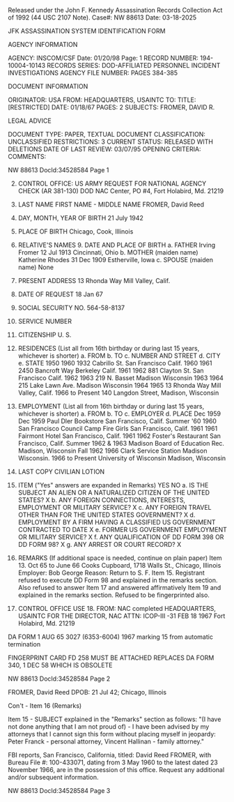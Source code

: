 Released under the John F. Kennedy
Assassination Records Collection Act of 1992 (44 USC 2107 Note). Case#: NW 88613
Date: 03-18-2025

JFK ASSASSINATION SYSTEM
IDENTIFICATION FORM

AGENCY INFORMATION

AGENCY: INSCOM/CSF
Date: 01/20/98
Page: 1
RECORD NUMBER: 194-10004-10143
RECORDS SERIES: DOD-AFFILIATED PERSONNEL INCIDENT INVESTIGATIONS
AGENCY FILE NUMBER: PAGES 384-385

DOCUMENT INFORMATION

ORIGINATOR: USA
FROM: HEADQUARTERS, USAINTC
TO:
TITLE: [RESTRICTED]
DATE: 01/18/67
PAGES: 2
SUBJECTS: FROMER, DAVID R.

LEGAL ADVICE

DOCUMENT TYPE: PAPER, TEXTUAL DOCUMENT
CLASSIFICATION: UNCLASSIFIED
RESTRICTIONS: 3
CURRENT STATUS: RELEASED WITH DELETIONS
DATE OF LAST REVIEW: 03/07/95
OPENING CRITERIA:
COMMENTS:

NW 88613 DocId:34528584 Page 1

2. CONTROL OFFICE: US ARMY REQUEST FOR NATIONAL AGENCY CHECK
(AR 381-130)
DOD NAC Center, PO #4, Fort Holabird, Md. 21219
3. LAST NAME FIRST NAME - MIDDLE NAME
FROMER, David Reed
5. DAY, MONTH, YEAR OF BIRTH
21 July 1942
6. PLACE OF BIRTH
Chicago, Cook, Illinois
8. RELATIVE'S NAMES 9. DATE AND PLACE OF BIRTH
a. FATHER
Irving Fromer
12 Jul 1913
Cincinnati, Ohio
b. MOTHER (maiden name)
Katherine Rhodes
31 Dec 1909
Estherville, Iowa
c. SPOUSE (maiden name)
None
10. PRESENT ADDRESS
13 Rhonda Way
Mill Valley, Calif.

1. DATE OF REQUEST
18 Jan 67
4. SOCIAL SECURITY NO.
564-58-8137
7. SERVICE NUMBER

11. CITIZENSHIP
U. S.

12. RESIDENCES (List all from 16th birthday or during last 15 years, whichever is shorter)
a. FROM b. TO c. NUMBER AND STREET d. CITY e. STATE
1950 1960 1932 Cabrillo St. San Francisco Calif.
1960 1961 2450 Bancroft Way Berkeley Calif.
1961 1962 881 Clayton St. San Francisco Calif.
1962 1963 219 N. Basset Madison Wisconsin
1963 1964 215 Lake Lawn Ave. Madison Wisconsin
1964 1965 13 Rhonda Way Mill Valley, Calif.
1966 to Present 140 Langdon Street, Madison, Wisconsin

13. EMPLOYMENT (List all from 16th birthday or during last 15 years, whichever is shorter)
a. FROM b. TO c. EMPLOYER d. PLACE
Dec 1959 Dec 1959 Paul Dler Bookstore San Francisco, Calif.
Summer '60 1960 San Francisco Council Camp Fire Girls San Francisco, Calif.
1961 1961 Fairmont Hotel San Francisco, Calif.
1961 1962 Foster's Restaurant San Francisco, Calif.
Summer 1962 & 1963 Madison Board of Education Rec. Madison, Wisconsin
Fall 1962 1966 Clark Service Station Madison Wisconsin.
1966 to Present University of Wisconsin Madison, Wisconsin

14. LAST COPY CIVILIAN LOTION

15. ITEM ("Yes" answers are expanded in Remarks) YES NO
a. IS THE SUBJECT AN ALIEN OR A NATURALIZED CITIZEN OF THE UNITED STATES? X
b. ANY FOREIGN CONNECTIONS, INTERESTS, EMPLOYMENT OR MILITARY SERVICE? X
c. ANY FOREIGN TRAVEL OTHER THAN FOR THE UNITED STATES GOVERNMENT? X
d. EMPLOYMENT BY A FIRM HAVING A CLASSIFIED US GOVERNMENT CONTRACTED TO DATE X
e. FORMER US GOVERNMENT EMPLOYMENT OR MILITARY SERVICE? X
f. ANY QUALIFICATION OF DD FORM 398 OR DD FORM 98? X
g. ANY ARREST OR COURT RECORD? X

16. REMARKS (If additional space is needed, continue on plain paper)
Item 13. Oct 65 to June 66 Cooks Cupboard, 1718 Walls St., Chicago, Illinois
Employer: Bob George Reason: Return to S. F.
Item 15. Registrant refused to execute DD Form 98 and explained in the remarks section.
Also refused to answer Item 17 and answered affirmatively Item 19 and
explained in the remarks section. Refused to be fingerprinted also.

17. CONTROL OFFICE USE 18. FROM:
NAC completed HEADQUARTERS, USAINTC
FOR THE DIRECTOR, NAC ATTN: ICOP-III -31
FEB 18 1967 Fort Holabird, Md. 21219

DA FORM 1 AUG 65 3027 (6353-6004) 1967 marking 15 from automatic termination

FINGERPRINT CARD FD 258 MUST BE ATTACHED
REPLACES DA FORM 340, 1 DEC 58 WHICH IS OBSOLETE

NW 88613 DocId:34528584 Page 2

FROMER, David Reed
DPOB: 21 Jul 42; Chicago, Illinois

Con't - Item 16 (Remarks)

Item 15 - SUBJECT explained in the "Remarks" section as follows: "(I have not
done anything that I am not proud of) - I have been advised by my attorneys that
I cannot sign this form without placing myself in jeopardy: Peter Franck -
personal attorney, Vincent Hallinan - family attorney."

FBI reports, San Francisco, California, titled: David Reed FROMER, with
Bureau File #: 100-433071, dating from 3 May 1960 to the latest dated 23
November 1966, are in the possession of this office. Request any additional
and/or subsequent information.

NW 88613 DocId:34528584 Page 3
